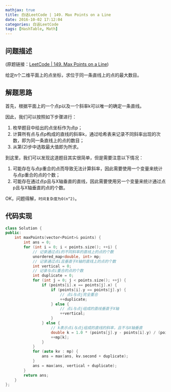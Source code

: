 ```yaml
---
mathjax: true
title: 白话LeetCode | 149. Max Points on a Line
date: 2016-10-02 17:12:04
categories: 白话LeetCode
tags: [HashTable, Math]
---
```



<meta http-equiv=Content-Type content="text/html;charset=utf-8">


##	问题描述

(原题链接：[LeetCode | 149. Max Points on a Line](https://leetcode.com/problems/max-points-on-a-line/))

给定n个二维平面上的点坐标，求位于同一条直线上的点的最大数目。

##	解题思路

首先，根据平面上的一个点p以及一个斜率k可以唯一的确定一条直线。

因此，我们可以按照如下步骤进行：

1.	枚举题目中给出的点坐标作为点p；
2.	计算所有点与点p构成的直线的斜率k，通过哈希表来记录不同斜率出现的次数，即为同一条直线上的点的数目；
3.	从第(2)步中选取最大值即为所求。

到这里，我们可以发现这道题目其实很简单，但是需要注意以下情况：

1.	可能存在与点p重合的点而导致无法计算斜率，因此需要使用一个变量来统计与点p重合的点的个数；
2.	可能存在通过点p且与X轴垂直的直线，因此需要使用另一个变量来统计通过点p且与X轴垂直的点的个数。

OK，问题得解，`时间复杂度为O(n^2)`。


##	代码实现


```c++
class Solution {
public:
    int maxPoints(vector<Point>& points) {
        int ans = 0;
        for (int i = 0; i < points.size(); ++i) {
            // 记录通过点i的不同斜率的直线上的点的个数
            unordered_map<double, int> mp;
            // 记录通过点i且垂直于X轴的直线上的点的个数
            int vertical = 0;
            // 记录与点i重合的点的个数
            int duplicate = 0;
            for (int j = 0; j < points.size(); ++j) {
                if (points[i].x == points[j].x) {
                    if (points[i].y == points[j].y) {
                        // 点i与点j完全重合
                        ++duplicate;
                    } else {
                        // 点i与点j组成的直线垂直于X轴
                        ++vertical;
                    }
                } else {
                    // k表示点i与点j组成的直线的斜率，且不与X轴垂直
                    double k = 1.0 * (points[j].y - points[i].y) / (points[j].x - points[i].x);
                    ++mp[k];
                }
            }
            for (auto kv : mp) {
                ans = max(ans, kv.second + duplicate);
            }
            ans = max(ans, vertical + duplicate);
        }
        return ans;
    }
};

```